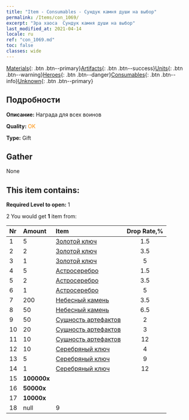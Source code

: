 ```yaml
---
title: "Item - Consumables - Сундук камня души на выбор"
permalink: /Items/con_1069/
excerpt: "Эра хаоса  Сундук камня души на выбор"
last_modified_at: 2021-04-14
locale: ru
ref: "con_1069.md"
toc: false
classes: wide
---
```

 [Materials](/ru/Items/){: .btn .btn--primary}[Artifacts](/ru/Items/Artifacts/){: .btn .btn--success}[Units](/ru/Items/Units/){: .btn .btn--warning}[Heroes](/ru/Items/Heroes/){: .btn .btn--danger}[Consumables](/ru/Items/Consumables/){: .btn .btn--info}[Unknown](/ru/Items/Unknown/){: .btn .btn--primary}

## Подробности
 **Описание:** Награда для всех воинов

 **Quality:** <span style="color: #FF8C00">OK</span>

 **Type:** Gift

## Gather

  None

## This item contains:

 **Required Level to open:** 1

 2 You would get **1** item  from:

  | Nr | Amount |     Item    | Drop Rate,% |
  |:---|:-------|:------------|:---------:|
  | 1 | 5 | [Золотой ключ](/ru/Items/con_783/) | 1.5 | 
  | 2 | 2 | [Золотой ключ](/ru/Items/con_783/) | 3.5 | 
  | 3 | 1 | [Золотой ключ](/ru/Items/con_783/) | 5 | 
  | 4 | 5 | [Астросеребро](/ru/Items/con_969/) | 1.5 | 
  | 5 | 2 | [Астросеребро](/ru/Items/con_969/) | 3.5 | 
  | 6 | 1 | [Астросеребро](/ru/Items/con_969/) | 5 | 
  | 7 | 200 | [Небесный камень](/ru/Items/art_188/) | 3.5 | 
  | 8 | 50 | [Небесный камень](/ru/Items/art_188/) | 6.5 | 
  | 9 | 50 | [Сущность артефактов](/ru/Items/con_761/) | 2 | 
  | 10 | 20 | [Сущность артефактов](/ru/Items/con_761/) | 3 | 
  | 11 | 10 | [Сущность артефактов](/ru/Items/con_761/) | 12 | 
  | 12 | 10 | [Серебряный ключ](/ru/Items/con_693/) | 4 | 
  | 13 | 5 | [Серебряный ключ](/ru/Items/con_693/) | 9 | 
  | 14 | 1 | [Серебряный ключ](/ru/Items/con_693/) | 12 | 
  | 15 |  **100000x** | <i class="fas fa-coins"/> |  | 3 | 
  | 16 |  **50000x** | <i class="fas fa-coins"/> |  | 7 | 
  | 17 |  **10000x** | <i class="fas fa-coins"/> |  | 9 | 
  | 18 | null | 9 | 
